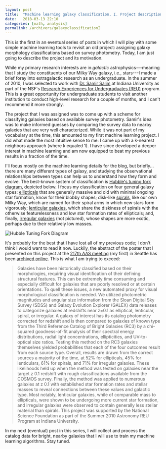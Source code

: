```yaml
---
layout: post
title:  "Machine learning galaxy classification. I. Project description"
date:   2018-03-13 22:10
categories: [math, analysis]
permalink: /archivers/galaxyclassificationI
---
```


This is the first in an eventual series of posts in which I will play with some simple machine learning tools to revisit an old project: assigning galaxy morphology classifications based on survey photometry.  Today, I am just going to describe the project and its motivation.

While my primary research interests are in *galactic* astrophysics---meaning that I study the constituents of our Milky Way galaxy, i.e., stars---I made a brief foray into extragalactic research as an undergraduate.  In the summer of 2010, I was selected to work with [Dr. Samir Salim](http://www.astro.indiana.edu/faculty/salim.shtml) at Indiana University as part of the NSF's [Research Experiences for Undergraduates (REU)](https://www.nsf.gov/crssprgm/reu/) program.  This is a great opportunity for undergraduate students to visit another institution to conduct high-level research for a couple of months, and I can't recommend it more strongly.

The project that I was assigned was to come up with a scheme for classifying galaxies based on available survey photometry.  Samir's idea was to make informed guesses by comparing the survey data to nearby galaxies that are very well characterized.  While it was not part of my vocabulary at the time, this amounted to my first machine learning project.  I did what made the most intuitive sense to me: I came up with a k-nearest neighbors approach (where k equaled 1).  I have since developed a deeper interest in machine learning and am now equipped to beat my previous results in a fraction of the time.

I'll focus mostly on the machine learning details for the blog, but briefly... there are many different types of galaxy, and studying the observational relationships between types can help us to understand how they form and evolve.  The best-known system of classification is [Hubble's tuning fork diagram](https://en.wikipedia.org/wiki/Hubble_sequence), depicted below.  I focus my classification on four general galaxy types: [ellipticals](https://en.wikipedia.org/wiki/Elliptical_galaxy) that are generally massive and old with minimal ongoing star formation, know for their blobby shapes; disk-like [spirals](https://en.wikipedia.org/wiki/Spiral_galaxy), like our own Milky Way, which are named for their spiral arms in which new stars form vigorously; [lenticular galaxies](https://en.wikipedia.org/wiki/Lenticular_galaxy), which share the diskiness of spirals with the otherwise featurelessness and low star formation rates of ellipticals; and, finally, [irregular galaxies](https://en.wikipedia.org/wiki/Irregular_galaxy) (not pictured), whose shapes are more exotic, perhaps due to their relatively low masses.

![Hubble Tuning Fork Diagram](https://upload.wikimedia.org/wikipedia/commons/2/21/HubbleTuningFork.jpg "By The original uploader was Cosmo0 at English Wikipedia (Original text: None given) (Transferred from en.wikipedia to Commons.) [Public domain], via Wikimedia Commons")

It's probably for the best that I have lost all of my previous code; I don't think I would want to read it now.  Luckily, the abstract of the poster that I presented on this project at the [217th AAS meeting](https://aas.org/meetings/aas-217th-meeting-seattle-wa) (my first) in Seattle has been [archived online](http://adsabs.harvard.edu/abs/2011AAS...21733533B).  This is what I am trying to exceed:

> Galaxies have been historically classified based on their morphologies, requiring visual identification of their defining structural features. This can be extremely time consuming and especially difficult for galaxies that are poorly resolved or at certain orientations. To quell these issues, a new automated proxy for visual morphological classification is needed. We utilized photometric magnitudes and angular size information from the Sloan Digital Sky Survey (SDSS) and Galaxy Evolution Explorer (GALEX) data releases to categorize galaxies at redshifts near z=0.1 as elliptical, lenticular, spiral, or irregular. A galaxy of interest has its catalog photometry corrected for redshift and is then compared to galaxies of known type from the Third Reference Catalog of Bright Galaxies (RC3) by a chi-squared goodness-of-fit analysis of their spectral energy distributions, radial light concentrations, ellipticities, and UV-to-optical size ratios. Testing this method on the RC3 galaxies themselves yielded probabilities that each of the four outcomes result from each source type. Overall, results are drawn from the correct sources a majority of the time, at 52% for ellipticals, 45% for lenticulars, 61% for spirals, and 71% for irregular galaxies. These likelihoods held up when the method was tested on galaxies near the target z 0.1 redshift with rough classifications available from the COSMOS survey. Finally, the method was applied to numerous galaxies at z 0.1 with established star formation rates and stellar masses to reveal connections between these values and galactic type. Most notably, lenticular galaxies, while of comparable mass to ellipticals, were shown to be undergoing more current star formation, and irregular galaxies were observed to contain generally less stellar material than spirals. This project was supported by the National Science Foundation as part of the Summer 2010 Astronomy REU Program at Indiana University.

In my next (eventual) post in this series, I will collect and process the catalog data for bright, nearby galaxies that I will use to train my machine learning algorithms.  Stay tuned.
